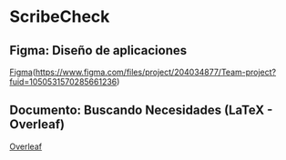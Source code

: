 # ScribeCheck

## Figma: Diseño de aplicaciones
[Figma](https://s3-alpha.figma.com/hub/file/2815952264/7a5ebfb0-0508-48ab-be9a-31b36ba53f97-cover.png)(https://www.figma.com/files/project/204034877/Team-project?fuid=1050531570285661236)

## Documento: Buscando Necesidades (LaTeX - Overleaf)
[Overleaf](https://www.overleaf.com/read/jkggrzqzkrzp#812582)
